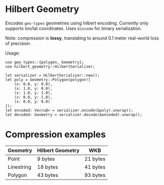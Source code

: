 # Hilbert Geometry

Encodes `geo-types` geometries using hilbert encoding. Currently only supports lon/lat coordinates. Uses `bincode` for binary serialization.

Note: compression is **lossy**, translating to around 0.1 meter real-world loss of precision.

Usage:

```
use geo_types::{polygon, Geometry};
use hilbert_geometry::HilbertSerializer;

let serializer = HilbertSerializer::new();
let poly = Geometry::Polygon(polygon![
    (x: 0.0, y: 0.0),
    (x: 1.0, y: 0.0),
    (x: 1.0, y: 1.0),
    (x: 0.0, y: 1.0),
    (x: 0.0, y: 0.0)
]);
let encoded: Vec<u8> = serializer.encode(&poly).unwrap();
let decoded: Geometry = serializer.decode(&encoded).unwrap();
```

# Compression examples

| Geometry   | Hilbert Geometry | WKB      |
| ---------- | ---------------- | -------- |
| Point      | 9 bytes          | 21 bytes |
| Linestring | 18 bytes         | 41 bytes |
| Polygon    | 43 bytes         | 93 bytes |
